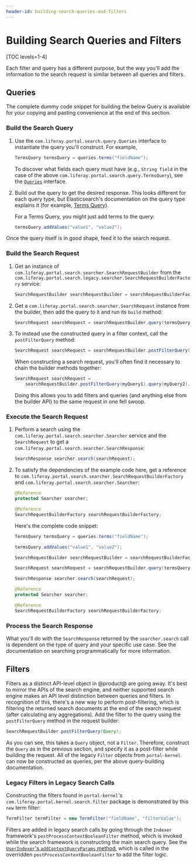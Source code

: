 ```yaml
---
header-id: building-search-queries-and-filters
---
```


# Building Search Queries and Filters

[TOC levels=1-4]

Each filter and query has a different purpose, but the way you'll add the
information to the search request is similar between all queries and filters.

## Queries

The complete dummy code snippet for building the below Query is available for
your copying and pasting convenience at the end of this section.

### Build the Search Query

1.  Use the `com.liferay.portal.search.query.Queries` interface to instantiate
    the query you'll construct. For example,

    ```java
    TermsQuery termsQuery = queries.terms("fieldName");
    ```

    To discover what fields each query must have (e.g., `String field` in the
    case of the above `com.liferay.portal.search.query.TermsQuery`), see the
    [`Queries`](https://github.com/liferay/liferay-portal/blob/7.2.x/modules/apps/portal-search/portal-search-api/src/main/java/com/liferay/portal/search/query/Queries.java) 
    interface.

2.  Build out the query to get the desired response. This looks different
    for each query type, but Elasticsearch's documentation on the query type
    explains it (for example, 
    [Terms Query](https://www.elastic.co/guide/en/elasticsearch/reference/6.5/query-dsl-terms-query.html)).

    For a Terms Query, you might just add terms to the query:

    ```java
    termsQuery.addValues("value1", "value2");
    ```

Once the query itself is in good shape, feed it to the search request.

### Build the Search Request

1.  Get an instance of `com.liferay.portal.search.searcher.SearchRequestBuilder`
    from the `com.liferay.portal.search.legacy.searcher.SearchRequestBuilderFactory` service:

    ```java
    SearchRequestBuilder searchRequestBuilder = searchRequestBuilderFactory.getSearchRequestBuilder();
    ```

2.  Get a `com.liferay.portal.search.searcher.SearchRequest` instance from the
    builder, then add the query to it and run its `build` method:

    ```java
    SearchRequest searchRequest = searchRequestBuilder.query(termsQuery).build();
    ```

3.  To instead use the constructed query in a filter context, call the
    `postFilterQuery` method:

    ```java
    SearchRequest searchRequest = searchRequestBuilder.postFilterQuery(termsQuery).build();
    ```

    When constructing a search request, you'll often find it necessary to chain
    the builder methods together:

    ```java
    SearchRequest searchRequest = 
        searchRequestBuilder.postFilterQuery(myQuery1).query(myQuery2).build();
    ```

    Doing this allows you to add filters and queries (and anything else from
    the builder API) to the same request in one fell swoop.

### Execute the Search Request

1.  Perform a search using the `com.liferay.portal.search.searcher.Searcher`
    service and the `SearchRequest` to get a
    `com.liferay.portal.search.searcher.SearchResponse`:

    ```java
    SearchResponse searcher.search(searchRequest);
    ```

2.  To satisfy the dependencies of the example code here, get a reference to
    `com.liferay.portal.search.searcher.SearchRequestBuilderFactory` and
    `com.liferay.portal.search.searcher.Searcher`:

    ```java
    @Reference
    protected Searcher searcher;

    @Reference
    SearchRequestBuilderFactory searchRequestBuilderFactory;
    ```

    Here's the complete code snippet:

    ```java
    TermsQuery termsQuery = queries.terms("fieldName");

    termsQuery.addValues("value1", "value2");

    SearchRequestBuilder searchRequestBuilder = searchRequestBuilderFactory.getSearchRequestBuilder();

    SearchRequest searchRequest = searchRequestBuilder.query(termsQuery).build();

    SearchResponse searcher.search(searchRequest);

    @Reference
    protected Searcher searcher;

    @Reference
    SearchRequestBuilderFactory searchRequestBuilderFactory;
    ```

### Process the Search Response

What you'll do with the `SearchResponse` returned by the `searcher.search` call
is dependent on the type of query and your specific use case. See the
documentation on searching programmatically for more information.

## Filters

Filters as a distinct API-level object in @product@ are going away. It's best to
mirror the APIs of the search engine, and neither supported search engine makes
an API level distinction between queries and filters. In recognition of this,
there's a new way to perform post-filtering, which is filtering the returned
search documents at the end of the search request (after calculating any
aggregations). Add the filter to the query using the `postFilterQuery` method in
the request builder:

```java 
SearchRequestBuilder.postFilterQuery(Query);
```

As you can see, this takes a `Query` object, not a `Filter`. Therefore,
construct the `Query` as in the previous section, and specify it as
a post-filter while building the request. All of the legacy `Filter` objects
from `portal-kernel` can now be constructed as queries, per the above
query-building documentation.

### Legacy Filters in Legacy Search Calls

Constructing the filters found in `portal-kernel`'s
`com.liferay.portal.kernel.search.filter` package is demonstrated by this `new`
term filter:

```java
TermFilter termFilter = new TermFilter("fieldName", "filterValue");
```

Filters are added in legacy search calls by going through the `Indexer`
framework's `postProcessContextBooleanFilter` method, which is invoked while the
search framework is constructing the main search query. See the 
[`UserIndexer`'s `addContextQueryParams` method](https://github.com/liferay/liferay-portal/blob/7.2.x/modules/apps/users-admin/users-admin-impl/src/main/java/com/liferay/users/admin/internal/search/UserIndexer.java), 
which is called in the overridden `postProcessContextBooleanFilter` to add the
filter logic.

